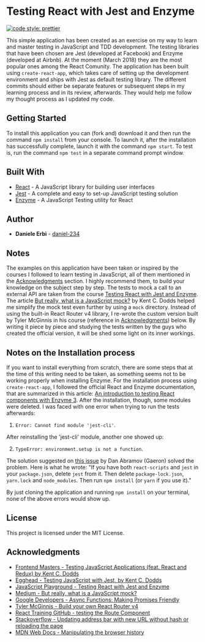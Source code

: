# Testing React with Jest and Enzyme

[![code style: prettier](https://img.shields.io/badge/code_style-prettier-ff69b4.svg?style=flat-square)](https://github.com/prettier/prettier)


This simple application has been created as an exercise on my way to learn and master testing in JavaScript and TDD development.
The testing libraries that have been chosen are Jest (developed at Facebook) and Enzyme (developed at Airbnb). At the moment (March 2018) they are the most popular ones among the React Comunity.
The application has been built using `create-react-app`, which takes care of setting up the development environment and ships with Jest as default testing library.
The different commits should either be separate features or subsequent steps in my learning process and in its review, afterwards. They would help me follow my thought process as I updated my code.

## Getting Started

To install this application you can (fork and) download it and then run the command `npm install` from your console.
To launch it, after the installation has successfully complete, launch it with the command `npm start`.
To test is, run the command `npm test` in a separate command prompt window.

## Built With

* [React](https://reactjs.org/) - A JavaScript library for building user interfaces
* [Jest](https://facebook.github.io/jest/) - A complete and easy to set-up JavaScript testing solution
* [Enzyme](http://airbnb.io/enzyme/) - A JavaScript Testing utility for React

## Author

* **Daniele Erbì** - [daniel-234](https://github.com/daniel-234)

## Notes

The examples on this application have been taken or inspired by the courses I followed to learn testing in JavaScript, all of them mentioned in the [Acknowledgments](#acknowledgments) section. I highly recommend them, to build your knowledge on the subject step by step.
The tests to mock a call to an external API are taken from the course [Testing React with Jest and Enzyme](https://javascriptplayground.com/testing-react-enzyme-jest/). The article [But really, what is a JavaScript mock?](https://blog.kentcdodds.com/but-really-what-is-a-javascript-mock-10d060966f7d) by Kent C. Dodds helped me simplify the mock test even further by using a `mock` directory.
Instead of using the built-in React Router v4 library, I re-wrote the custom version built by Tyler McGinnis in his course (reference in [Acknowledgments](#acknowledgments)) below. By writing it piece by piece and studying the tests written by the guys who created the official version, it will be shed some light on its inner workings.

## Notes on the Installation process

If you want to install everything from scratch, there are some steps that at the time of this writing need to be taken, as something seems not to be working properly when installing Enzyme.
For the installation process using `create-react-app`, I followed the official React and Enzyme documentation, that are summarized in this article: [An introduction to testing React components with Enzyme 3](https://javascriptplayground.com/introduction-to-react-tests-enzyme/).
After the installation, though, some modules were deleted. I was faced with one error when trying to run the tests afterwards:

1. `Error: Cannot find module 'jest-cli'`.

After reinstalling the 'jest-cli' module, another one showed up:

2. `TypeError: environment.setup is not a function`.

The solution suggested on [this issue](https://github.com/facebook/jest/issues/5119) by Dan Abramov (Gaeron) solved the problem.
Here is what he wrote: "If you have both `react-scripts` and `jest` in your `package.json`, delete `jest` from it. Then delete `package-lock.json`, `yarn.lock` and `node_modules`. Then run `npm install` (or `yarn` if you use it)."

By just cloning the application and running `npm install` on your terminal, none of the above errors would show up.

## License

This project is licensed under the MIT License.

## Acknowledgments

* [Frontend Masters - Testing JavaScript Applications (feat. React and Redux) by Kent C. Dodds](https://frontendmasters.com/courses/testing-javascript/)
* [Egghead - Testing JavaScript with Jest, by Kent C. Dodds](https://egghead.io/playlists/testing-javascript-with-jest-a36c4074)
* [JavaScript Playground - Testing React with Jest and Enzyme](https://javascriptplayground.com/testing-react-enzyme-jest/)
* [Medium - But really, what is a JavaScript mock?](https://blog.kentcdodds.com/but-really-what-is-a-javascript-mock-10d060966f7d)
* [Google Developers - Async Functions: Making Promises Friendly](https://developers.google.com/web/fundamentals/primers/async-functions)
* [Tyler McGinnis - Build your own React Router v4](https://tylermcginnis.com/build-your-own-react-router-v4/)
* [React Training GitHub - testing the Route Component](https://github.com/ReactTraining/react-router/blob/master/packages/react-router/modules/__tests__/Route-test.js)
* [Stackoverflow - Updating address bar with new URL without hash or reloading the page](https://stackoverflow.com/questions/3338642/updating-address-bar-with-new-url-without-hash-or-reloading-the-page)
* [MDN Web Docs - Manipulating the browser history](https://developer.mozilla.org/en-US/docs/Web/API/History_API#The_pushState()_method)